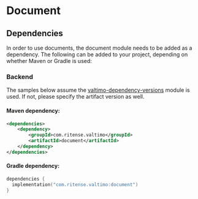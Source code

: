 # Document

## Dependencies

In order to use documents, the document module needs to be added as a dependency. The following can be added to your project, depending on whether Maven or Gradle is used:

### Backend

The samples below assume the [valtimo-dependency-versions](valtimo-dependency-versions.md) module is used. If not, please specify the artifact version as well.

#### Maven dependency:

```xml
<dependencies>
    <dependency>
        <groupId>com.ritense.valtimo</groupId>
        <artifactId>document</artifactId>
    </dependency>
</dependencies>
```

#### Gradle dependency:

```kotlin
dependencies {
  implementation("com.ritense.valtimo:document")
}
```
